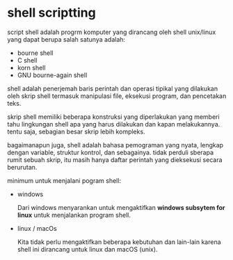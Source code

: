 # shell scriptting

script shell adalah progrm komputer yang dirancang oleh shell unix/linux yang dapat berupa salah satunya adalah:
- bourne shell
- C shell
- korn shell
- GNU bourne-again shell

shell adalah penerjemah baris perintah dan operasi tipikal yang dilakukan oleh skrip shell termasuk manipulasi file, eksekusi program, dan pencetakan teks.

skrip shell memiliki beberapa konstruksi yang diperlakukan yang memberi tahu lingkungan shell apa yang harus dilakukan dan kapan melakukannya. tentu saja, sebagian besar skrip lebih kompleks.

bagaimanapun juga, shell adalah bahasa pemograman yang nyata, lengkap dengan variable, struktur kontrol, dan sebagainya. tidak perduli sberapa rumit sebuah skrip, itu masih hanya daftar perintah yang dieksekusi secara berurutan.

minimum untuk menjalani pogram shell:

- windows
  
  Dari windows menyarankan untuk mengaktifkan **windows subsytem for linux** untuk menjalankan program shell.

- linux / macOs

  Kita tidak perlu mengaktifkan beberapa kebutuhan dan lain-lain karena shell ini dirancang untuk linux dan macOS (unix).
